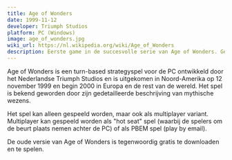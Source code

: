 ```yaml
---
title: Age of Wonders
date: 1999-11-12
developer: Triumph Studios
platform: PC (Windows)
image: age_of_wonders.jpg
wiki_url: https://nl.wikipedia.org/wiki/Age_of_Wonders
description: Eerste game in de succesvolle serie van Age of Wonders. Gemaakt door een groep studenten die later Triumph Studios oprichtten.
---
```


Age of Wonders is een turn-based strategyspel voor de PC ontwikkeld door het Nederlandse Triumph Studios en is uitgekomen in Noord-Amerika op 12 november 1999 en begin 2000 in Europa en de rest van de wereld. Het spel is bekend geworden door zijn gedetailleerde beschrijving van mythische wezens.

Het spel kan alleen gespeeld worden, maar ook als multiplayer variant. Multiplayer kan gespeeld worden als "hot seat" spel (waarbij de spelers om de beurt plaats nemen achter de PC) of als PBEM spel (play by email).

De oude versie van Age of Wonders is tegenwoordig gratis te downloaden en te spelen.